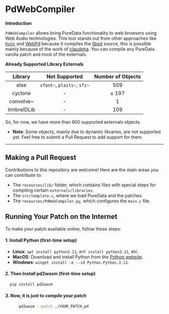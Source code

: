 # PdWebCompiler

**Introduction**

`PdWebCompiler` allows bring PureData functionality to web browsers using Web Audio technologies. This tool stands out from other approaches like [hvcc](https://github.com/Wasted-Audio/hvcc) and [WebPd](https://github.com/sebpiq/WebPd) because it compiles the [libpd](https://github.com/libpd/libpd) source, this is possible mainly because of the work of [claudeha](https://github.com/claudeha). You can compile any PureData vanilla patch and most of the externals.

**Already Supported Library Externals**

| Library   |          Not Supported       | Number of Objects | 
|:---------:|:----------------------------:|:-----------------:|
| else      |  `sfont~`, `plaits~`, `sfz~` | 509               |
| cyclone   |               -              | ± 197             |
| convolve~ |               -              | 1                 |
| timbreIDLib |               -              | 109                |

So, for now, we have more than 800 supported externals objects.

* **Note**: Some objects, mainly due to dynamic libraries, are not supported yet. Feel free to submit a Pull Request to add support for them.

------------------

## Making a Pull Request

Contributions to this repository are welcome! Here are the main areas you can contribute to:

* The `resources/lib/` folder, which contains files with special steps for compiling certain `externals/libraries`.
* The `src/template.c`, where we load PureData and the patches.
* The `resources/PdWebCompiler.py`, which configures the `main.c` file.

## Running Your Patch on the Internet

To make your patch available online, follow these steps:

#### 1. Install Python (first-time setup)

* **Linux**: `apt install python3.11`, `dnf install python3.11`, etc.
* **MacOS**: Download and install Python from the [Python website](https://www.python.org/downloads/release/python-3115/).
* **Windows**: `winget install -e --id Python.Python.3.11`.

#### 2. Then Install pd2wasm (first-time setup)

``` bash
  pip install pd2wasm
```
#### 3. Now, it is just to compile your patch

``` bash
      pd2wasm --patch ./YOUR_PATCH.pd
```


